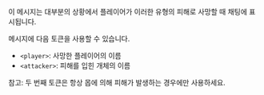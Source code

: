 이 메시지는 대부분의 상황에서 플레이어가 이러한 유형의 피해로 사망할 때 채팅에 표시됩니다.

메시지에 다음 토큰을 사용할 수 있습니다.

- `<player>`: 사망한 플레이어의 이름
- `<attacker>`: 피해를 입힌 개체의 이름

참고: 두 번째 토큰은 항상 몹에 의해 피해가 발생하는 경우에만 사용하세요.
